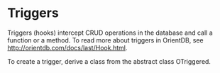 # Triggers

Triggers (hooks) intercept CRUD operations in the database and call a function or a method. To read more about triggers in OrientDB, see http://orientdb.com/docs/last/Hook.html.

To create a trigger, derive a class from the abstract class OTriggered.



